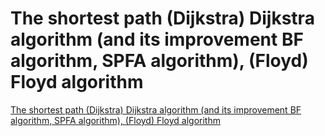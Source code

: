 # The shortest path (Dijkstra) Dijkstra algorithm (and its improvement BF algorithm, SPFA algorithm), (Floyd) Floyd algorithm
[The shortest path (Dijkstra) Dijkstra algorithm (and its improvement BF algorithm, SPFA algorithm), (Floyd) Floyd algorithm](https://aiwithcloud.com/2022/09/16/the_shortest_path_dijkstra_dijkstra_algorithm_and_its_improvement_bf_algorithm_spfa_algorithm_floyd_floyd_algorithm/)